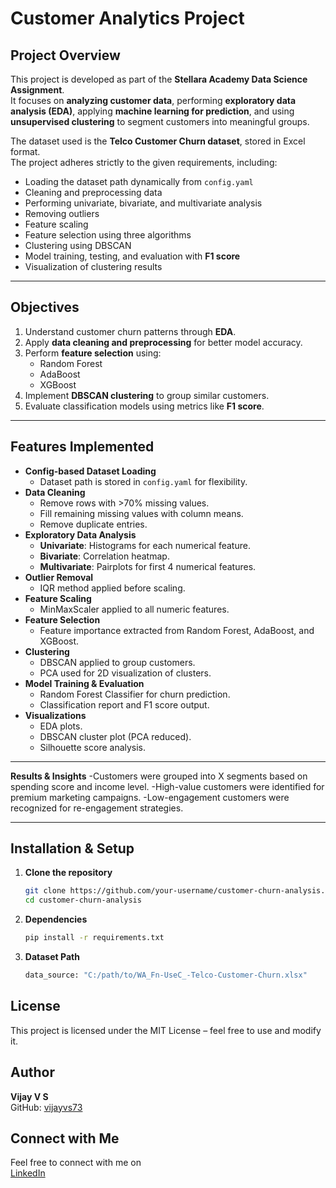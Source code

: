 # Customer Analytics Project

## Project Overview
This project is developed as part of the **Stellara Academy Data Science Assignment**.  
It focuses on **analyzing customer data**, performing **exploratory data analysis (EDA)**, applying **machine learning for prediction**, and using **unsupervised clustering** to segment customers into meaningful groups.

The dataset used is the **Telco Customer Churn dataset**, stored in Excel format.  
The project adheres strictly to the given requirements, including:
- Loading the dataset path dynamically from `config.yaml`
- Cleaning and preprocessing data
- Performing univariate, bivariate, and multivariate analysis
- Removing outliers
- Feature scaling
- Feature selection using three algorithms
- Clustering using DBSCAN
- Model training, testing, and evaluation with **F1 score**
- Visualization of clustering results

---

## Objectives
1. Understand customer churn patterns through **EDA**.
2. Apply **data cleaning and preprocessing** for better model accuracy.
3. Perform **feature selection** using:
   - Random Forest
   - AdaBoost
   - XGBoost
4. Implement **DBSCAN clustering** to group similar customers.
5. Evaluate classification models using metrics like **F1 score**.

---

## Features Implemented
- **Config-based Dataset Loading**
  - Dataset path is stored in `config.yaml` for flexibility.
- **Data Cleaning**
  - Remove rows with >70% missing values.
  - Fill remaining missing values with column means.
  - Remove duplicate entries.
- **Exploratory Data Analysis**
  - **Univariate**: Histograms for each numerical feature.
  - **Bivariate**: Correlation heatmap.
  - **Multivariate**: Pairplots for first 4 numerical features.
- **Outlier Removal**
  - IQR method applied before scaling.
- **Feature Scaling**
  - MinMaxScaler applied to all numeric features.
- **Feature Selection**
  - Feature importance extracted from Random Forest, AdaBoost, and XGBoost.
- **Clustering**
  - DBSCAN applied to group customers.
  - PCA used for 2D visualization of clusters.
- **Model Training & Evaluation**
  - Random Forest Classifier for churn prediction.
  - Classification report and F1 score output.
- **Visualizations**
  - EDA plots.
  - DBSCAN cluster plot (PCA reduced).
  - Silhouette score analysis.

---

**Results & Insights**
 -Customers were grouped into X segments based on spending score and income level.
 -High-value customers were identified for premium marketing campaigns.
 -Low-engagement customers were recognized for re-engagement strategies.

---

## Installation & Setup
1. **Clone the repository**
   ```bash
   git clone https://github.com/your-username/customer-churn-analysis.git
   cd customer-churn-analysis
2. **Dependencies**
    ```bash
   pip install -r requirements.txt
4. **Dataset Path**
    ```bash
   data_source: "C:/path/to/WA_Fn-UseC_-Telco-Customer-Churn.xlsx"

## License
This project is licensed under the MIT License – feel free to use and modify it.

## Author
**Vijay V S**  
GitHub: [vijayvs73](https://github.com/vijayvs73)

## Connect with Me
Feel free to connect with me on  
[LinkedIn](www.linkedin.com/in/vs-vijay)




